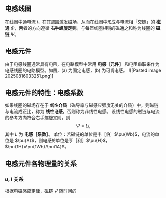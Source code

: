 ## 电感线圈
在线圈中通电流 $i$，在其周围激发磁场，从而在线圈中形成与电流相「交链」的 **磁通** $\mathit\Phi$，两者的方向遵循 **右手螺旋定则**。与每匝线圈相链的磁通之和称为线圈的 **磁链** $\mathit\Psi$。
## 电感元件
由于电感线圈通常具有电阻，在电路模型中常用 **电感［元件］** 和电阻串联来作为电感线圈的电路模型。如图，(a) 为固定电感，(b) 为可调电感。
![[Pasted image 20250816033251.png]]
## 电感元件的特性：电感系数
如果线圈的磁场存在于 **线性介质**（磁导率与磁感应强度无关的介质）中，则磁链与电流成正比，称为 **线性电感**，否则称为非线性电感。
设线性电感的磁链与电流的参考方向符合右手螺旋定则，则 $$\mathit{\Psi}=Li,$$其中 $L$ 为 **电感［系数］**。
单位：若磁链的单位是韦［伯］$\pu{Wb}$，电流的单位是 $\pu{A}$，则电感的单位是亨［利］$\pu{H}$，$\pu{1H}=\pu{1Wb}/\pu{1A}$。
## 电感元件各物理量的关系
### $u,i$ 关系
根据电磁感应定律，磁链 $\mathit{\Psi}$ 随时间的
